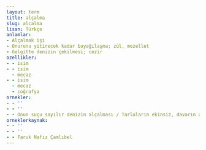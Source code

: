 ```yaml
---
layout: term
title: alçalma
slug: alcalma
lisan: Türkçe
anlamlar:
- Alçalmak işi
- Onurunu yitirecek kadar bayağılaşma; zül, mezellet
- Gelgitte denizin çekilmesi; cezir
ozellikler:
- - isim
- - isim
  - mecaz
- - isim
  - mecaz
  - coğrafya
ornekler:
- - ''
- - ''
- - Onun suçu sayılır denizin alçalması / Tarlaların ekinsiz, davarın aç kalması
orneklerkaynak:
- - ''
- - ''
- - Faruk Nafiz Çamlıbel
---
```

